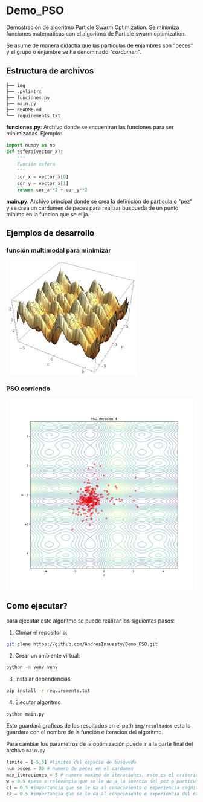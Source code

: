 # Demo_PSO
Demostración de algoritmo Particle Swarm Optimization.
Se minimiza funciones matematicas con el algoritmo de Particle swarm optimization.

Se asume de manera didactia que las particulas de enjambres son "peces" y el grupo o enjambre se ha denominado *"cardumen"*.

## Estructura de archivos
```
├── img
├── .pylintrc
├── funciones.py
├── main.py
├── README.md
└── requirements.txt
```

**funciones.py**: Archivo donde se encuentran las funciones para ser minimizadas.
Ejemplo: 
```python
import numpy as np
def esfera(vector_x):
    """
    Función esfera
    """
    cor_x = vector_x[0]
    cor_y = vector_x[1]
    return cor_x**2 + cor_y**2
```

**main.py**: Archivo principal donde se crea la definición de particula o "pez" y se crea un cardumen de peces para realizar busqueda de un punto minimo en la funcion que se elija.

## Ejemplos de desarrollo

### función multimodal para minimizar
![funcionMultimodal](img/multimodal_function.jpg "Función")

### PSO corriendo
![PSO](img/iteracion_multimodal_4.png "ejecución")


## Como ejecutar?

para ejecutar este algoritmo se puede realizar los siguientes pasos:

1. Clonar el repositorio:
```bash
git clone https://github.com/AndresInsuasty/Demo_PSO.git
```
2. Crear un ambiente virtual:
```bash
python -m venv venv
```
3. Instalar dependencias:
```bash
pip install -r requirements.txt
```
4. Ejecutar algoritmo
```bash
python main.py
```

Esto guardará graficas de los resultados en el path `img/resultados` esto lo guardara con el nombre de la función e iteración del algoritmo.

Para cambiar los parametros de la optimización puede ir a la parte final del archivo `main.py` 

```python
limite = [-5,5] #limites del espacio de busqueda
num_peces = 20 # numero de peces en el cardumen
max_iteraciones = 5 # numero maximo de iteraciones, este es el criterio de parada
w = 0.5 #peso o relevancia que se le da a la inercia del pez o particula
c1 = 0.5 #importancia que se le da al conocimiento o experiencia cognitiva
c2 = 0.5 #importancia que se le da al conocimiento e experiencia del cardumen
```
